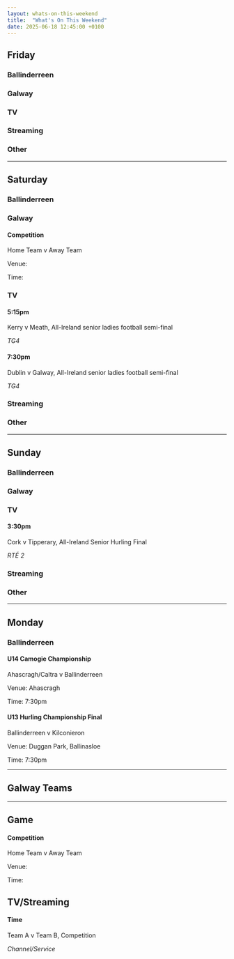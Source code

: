 ```yaml
---
layout: whats-on-this-weekend
title:  "What's On This Weekend"
date: 2025-06-18 12:45:00 +0100
---
```


## Friday

### Ballinderreen

### Galway

### TV

### Streaming

### Other

---

## Saturday

### Ballinderreen

### Galway

#### Competition

Home Team v Away Team

Venue: 

Time: 

### TV

#### 5:15pm

Kerry v Meath, All-Ireland senior ladies football semi-final

*TG4*

#### 7:30pm

Dublin v Galway, All-Ireland senior ladies football semi-final

*TG4*

### Streaming

### Other

---

## Sunday

### Ballinderreen

### Galway

### TV

#### 3:30pm

Cork v Tipperary, All-Ireland Senior Hurling Final

*RTÉ 2*

### Streaming

### Other

---

## Monday

### Ballinderreen

#### U14 Camogie Championship

Ahascragh/Caltra v Ballinderreen

Venue: Ahascragh

Time: 7:30pm

#### U13 Hurling Championship Final

Ballinderreen v Kilconieron

Venue: Duggan Park, Ballinasloe

Time: 7:30pm


---

## Galway Teams

---

## Game

#### Competition

Home Team v Away Team

Venue: 

Time: 

## TV/Streaming

#### Time

Team A v Team B, Competition

*Channel/Service*